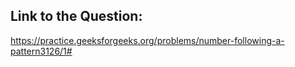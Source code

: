 ## Link to the Question:

https://practice.geeksforgeeks.org/problems/number-following-a-pattern3126/1#
